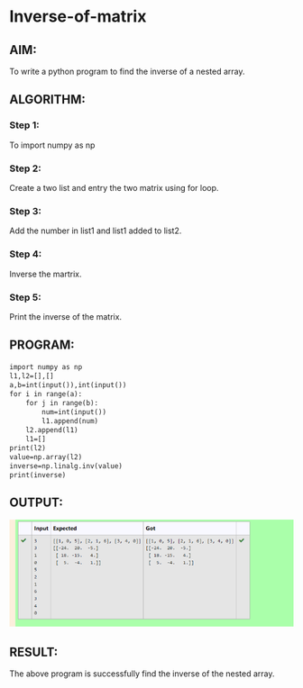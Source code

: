# Inverse-of-matrix

## AIM:
To write a python program to find the inverse of a nested array.
## ALGORITHM:
### Step 1:
To import numpy as np

### Step 2:
Create a two list and entry the two matrix using for loop.

### Step 3:
Add the number in list1 and list1 added to list2.

### Step 4:
Inverse the martrix.

### Step 5:
Print the inverse of the matrix.



## PROGRAM:
```
import numpy as np
l1,l2=[],[]
a,b=int(input()),int(input())
for i in range(a):
    for j in range(b):
        num=int(input())
        l1.append(num)
    l2.append(l1)
    l1=[]
print(l2)
value=np.array(l2)
inverse=np.linalg.inv(value)
print(inverse)
```
## OUTPUT:
![](./inv.png)
## RESULT:
The above program is successfully find the inverse of the nested array.
